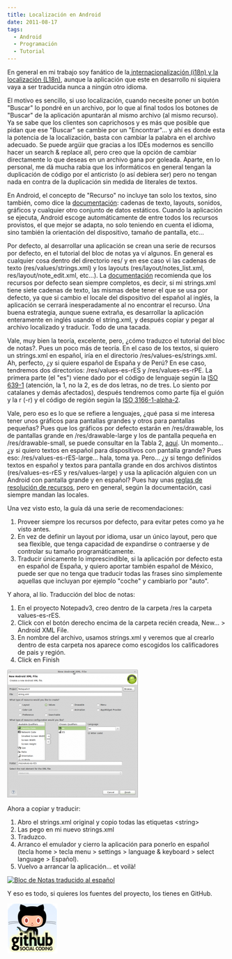 ```yaml
---
title: Localización en Android
date: 2011-08-17
tags:
  - Android
  - Programación
  - Tutorial
---
```

En general en mi trabajo soy fanático de la<a title="i18n y L18n en Wikipedia" href="http://es.wikipedia.org/wiki/Internacionalizaci%C3%B3n_y_localizaci%C3%B3n" target="_blank"> internacionalización (i18n) y la localización (L18n)</a>, aunque la aplicación que este en desarrollo ni siquiera vaya a ser traducida nunca a ningún otro idioma.

El motivo es sencillo, si uso localización, cuando necesite poner un botón "Buscar" lo pondré en un archivo, por lo que al final todos los botones de "Buscar" de la aplicación apuntarán al mismo archivo (al mismo recurso). Ya se sabe que los clientes son caprichosos y es más que posible que pidan que ese "Buscar" se cambie por un "Encontrar"... y ahí es donde esta la potencia de la localización, basta con cambiar la palabra en el archivo adecuado. Se puede argüir que gracias a los IDEs modernos es sencillo hacer un search &amp; replace all, pero creo que la opción de cambiar directamente lo que deseas en un archivo gana por goleada. Aparte, en lo personal, me dá mucha rabia que los informáticos en general tengan la duplicación de código por el anticristo (o así debiera ser) pero no tengan nada en contra de la duplicación sin medida de literales de textos.

En Android, el concepto de "Recurso" no incluye tan solo los textos, sino también, como dice la <a title="Documentación de Localization" href="http://developer.android.com/guide/topics/resources/localization.html" target="_blank">documentación</a>: cadenas de texto, layouts, sonidos, gráficos y cualquier otro conjunto de datos estáticos. Cuando la aplicación se ejecuta, Android escoge automáticamente de entre todos los recursos provistos, el que mejor se adapta, no solo teniendo en cuenta el idioma, sino también la orientación del dispositivo, tamaño de pantalla, etc...

Por defecto, al desarrollar una aplicación se crean una serie de recursos por defecto, en el tutorial del bloc de notas ya ví algunos. En general es cualquier cosa dentro del directorio res/ y en ese caso vi las cadenas de texto (res/values/strings.xml) y los layouts (res/layout/notes_list.xml, res/layout/note_edit.xml, etc...).  La <a title="Los recursos por defecto son importantes." href="http://developer.android.com/guide/topics/resources/localization.html#defaults-r-important" target="_blank">documentación</a> recomienda que los recursos por defecto sean siempre completos, es decir, si mi strings.xml tiene siete cadenas de texto, las mismas debe tener el que se usa por defecto, ya que si cambio el locale del dispositivo del español al inglés, la aplicación se cerrará inesperadamente al no encontrar el recurso. Una buena estrategia, aunque suene extraña, es desarrollar la aplicación enteramente en inglés usando el string.xml, y después copiar y pegar al archivo localizado y traducir. Todo de una tacada.

Vale, muy bien la teoría, excelente, pero, ¿cómo traduzco el tutorial del bloc de notas?. Pues un poco más de teoría. En el caso de los textos, si quiero un strings.xml en español, iría en el directorio /res/values-es/strings.xml. Ah, perfecto, ¿y si quiere español de España y de Perú? En ese caso, tendremos dos directorios: /res/values-es-rES y /res/values-es-rPE. La primera parte (el "es") viene dado por el código de lenguaje según la <a title="Códigos de lenguajes en ISO 639" href="http://www.loc.gov/standards/iso639-2/php/code_list.php" target="_blank">ISO 639-1</a> (atención, la 1, no la 2, es de dos letras, no de tres. Lo siento por catalanes y demás afectados), después tendremos como parte fija el guión y la r (-r) y el código de región según la <a title="Códigos de regiones segun ISO 3166" href="http://en.wikipedia.org/wiki/ISO_3166-1-alpha-2#Officially_assigned_code_elements" target="_blank">ISO 3166-1-alpha-2</a>.

Vale, pero eso es lo que se refiere a lenguajes, ¿qué pasa si me interesa tener unos gráficos para pantallas grandes y otros para pantallas pequeñas? Pues que los gráficos por defecto estarán en /res/drawable, los de pantallas grande en /res/drawable-large y los de pantalla pequeña en /res/drawable-small, se puede consultar en la Tabla 2, <a title="Recursos alteranativos." href="http://developer.android.com/guide/topics/resources/providing-resources.html#AlternativeResources" target="_blank">aquí</a>.  Un momento... ¿y si quiero textos en español para dispositivos con pantalla grande? Pues eso: /res/values-es-rES-large... hala, toma ya. Pero... ¿y si tengo definidos textos en español y textos para pantalla grande en dos archivos distintos (res/values-es-rES y res/values-large) y usa la aplicación alguien con un Android con pantalla grande y en español? Pues hay unas <a title="Reglas de Resolución de Recursos" href="http://developer.android.com/guide/topics/resources/providing-resources.html#BestMatch" target="_blank">reglas de resolución de recursos</a>, pero en general, según la documentación, casi siempre mandan las locales.

Una vez visto esto, la guía dá una serie de recomendaciones:

<ol>
	<li>Proveer siempre los recursos por defecto, para evitar petes como ya he visto antes.</li>
	<li>En vez de definir un layout por idioma, usar un único layout, pero que sea flexible, que tenga capacidad de expandirse o contraerse y de controlar su tamaño programáticamente.</li>
	<li>Traducir únicamente lo imprescindible, si la aplicación por defecto esta en español de España, y quiero aportar también español de México, puede ser que no tenga que traducir todas las frases sino simplemente aquellas que incluyan por ejemplo "coche" y cambiarlo por "auto".</li>
</ol>

Y ahora, al lío. Traducción del bloc de notas:

<ol>
	<li>En el proyecto Notepadv3, creo dentro de la carpeta /res la carpeta values-es-rES.</li>
	<li>Click con el botón derecho encima de la carpeta recién creada, New... &gt; Android XML File.</li>
	<li>En nombre del archivo, usamos strings.xml y veremos que al crearlo dentro de esta carpeta nos aparece como escogidos los calificadores de pais y región.</li>
	<li>Click en Finish</li>
</ol>

<a href="/images/2011/08/Pantallazo-New-Android-XML-File-.png"><img class="size-medium wp-image-251" title="Creación de strings.xml para es-ES" src="/images/2011/08/Pantallazo-New-Android-XML-File--300x294.png" alt="Creación de strings.xml para es-ES" width="300" height="294" /></a>

Ahora a copiar y traducir:

<ol>
	<li>Abro el strings.xml original y copio todas las etiquetas &lt;string&gt;</li>
	<li>Las pego en mi nuevo strings.xml</li>
	<li>Traduzco.</li>
	<li>Arranco el emulador y cierro la aplicación para ponerlo en español (tecla home &gt; tecla menu &gt; settings &gt; language &amp; keyboard &gt; select language &gt; Español).</li>
	<li>Vuelvo a arrancar la aplicación... et voilà!</li>
</ol>

<a href="/images/2011/08/Pantallazo-Bloc-de-Notas-en-Español.png"><img class="size-medium wp-image-252" title="Bloc de Notas traducido al español" src="/images/2011/08/Pantallazo-Bloc-de-Notas-en-Español-300x278.png" alt="Bloc de Notas traducido al español" width="300" height="278" /></a>

Y eso es todo, si quieres los fuentes del proyecto, los tienes en GitHub.

<a title="Fuentes en GitHub" href="https://github.com/agustinventura/Bloc-de-Notas-en-Espa-ol" target="_blank"><img class="aligncenter size-full wp-image-255" title="GitHub" src="/images/2011/08/github_icon.png" alt="GitHub" width="115" height="115" /></a>
